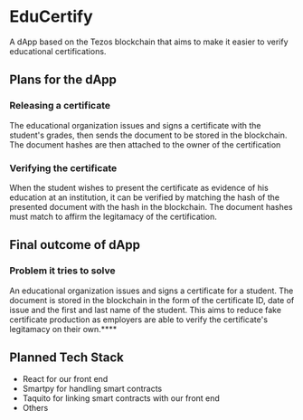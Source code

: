 # EduCertify

A dApp based on the Tezos blockchain that aims to make it easier to verify educational certifications.

## Plans for the dApp

### Releasing a certificate

The educational organization issues and signs a certificate with the student's grades, then sends the document to be stored in the blockchain. The document hashes are then attached to the owner of the certification

### Verifying the certificate

When the student wishes to present the certificate as evidence of his education at an institution, it can be verified by matching the hash of the presented document with the hash in the blockchain. The document hashes must match to affirm the legitamacy of the certification.

## Final outcome of dApp

### Problem it tries to solve

An educational organization issues and signs a certificate for a student. The document is stored in the blockchain in the form of the certificate ID, date of issue and the first and last name of the student.
This aims to reduce fake certificate production as employers are able to verify the certificate's legitamacy on their own.****

## Planned Tech Stack

- React for our front end
- Smartpy for handling smart contracts
- Taquito for linking smart contracts with our front end
- Others
